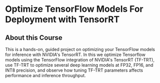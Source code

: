 # Optimize TensorFlow Models For Deployment with TensorRT


## About this Course
This is a hands-on, guided project on optimizing your TensorFlow models for inference with NVIDIA's TensorRT. In this we optimize Tensorflow models using the TensorFlow integration of NVIDIA's TensorRT (TF-TRT), use TF-TRT to optimize several deep learning models at FP32, FP16, and INT8 precision, and observe how tuning TF-TRT parameters affects performance and inference throughput. 
